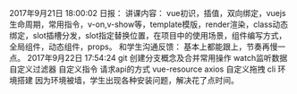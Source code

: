 2017年9月21日 18:00:02
日报：
    讲课内容：
    vue初识，插值，双向绑定，vuejs生命周期，常用指令，v-on,v-show等，template模版，render渲染，class动态绑定，slot插槽分发，slot指定替换位置，在项目中的使用场景，组件编写方式，全局组件，动态组件，props。
    和学生沟通反馈：
        基本上都能跟上，节奏再慢一点。
2017年9月22日 17:54:24
git 创建分支概念及合并常用操作
watch监听数据
自定义过滤器
自定义指令
请求api的方式 vue-resource axios
自定义拖拽
cli 环境搭建
因为环境被墙，学生出现各种安装问题，解决花了点时间。